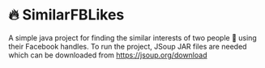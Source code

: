 # 🔥 SimilarFBLikes 

A simple java project for finding the similar interests of two people 👫  using their Facebook handles.
To run the project, JSoup JAR files are needed which can be downloaded from https://jsoup.org/download
